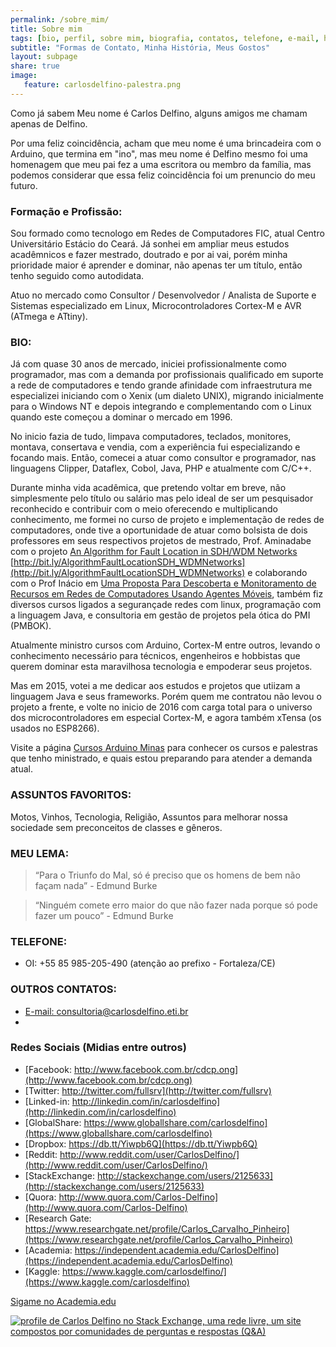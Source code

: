 ```yaml
---
permalink: /sobre_mim/
title: Sobre mim
tags: [bio, perfil, sobre mim, biografia, contatos, telefone, e-mail, história, quem sou eu]
subtitle: "Formas de Contato, Minha História, Meus Gostos"
layout: subpage
share: true
image:
   feature: carlosdelfino-palestra.png
---
```


Como já sabem Meu nome é Carlos Delfino, alguns amigos me chamam apenas de Delfino. 

<!--more--> 

Por uma feliz coincidência, acham que meu nome é uma brincadeira com o Arduino, que termina em "ino", mas meu nome é Delfino mesmo foi uma homenagem que meu pai fez a uma escritora ou membro da família, mas podemos considerar que essa feliz coincidência foi um prenuncio do meu futuro.

### Formação e Profissão:

Sou formado como tecnologo em Redes de Computadores FIC, atual Centro Universitário Estácio do Ceará. Já sonhei em ampliar meus estudos acadêmnicos e fazer mestrado, doutrado e por ai vai, porém minha prioridade maior é aprender e dominar, não apenas ter um título, então tenho seguido como autodidata.

Atuo no mercado como Consultor / Desenvolvedor / Analista de Suporte e Sistemas especializado em Linux, Microcontroladores Cortex-M e AVR (ATmega e ATtiny).


### BIO:

Já com quase 30 anos de mercado, iniciei profissionalmente como programador, mas com a demanda por profissionais qualificado em suporte a rede de computadores e tendo grande afinidade com infraestrutura me especializei iniciando com o Xenix (um dialeto UNIX), migrando inicialmente para o Windows NT e depois integrando e complementando com o Linux quando este começou a dominar o mercado em 1996.

No inicio fazia de tudo, limpava computadores, teclados, monitores, montava, consertava e vendia, com a experiência fui especializando e focando mais. Então, comecei a atuar como consultor e  programador, nas linguagens Clipper, Dataflex, Cobol, Java, PHP e atualmente com C/C++.

Durante minha vida acadêmica, que pretendo voltar em breve, não simplesmente pelo título ou salário mas pelo ideal de ser um pesquisador reconhecido e contribuir com o meio oferecendo e multiplicando conhecimento, me formei no curso de projeto e implementação de redes de computadores, onde tive a oportunidade de atuar como bolsista de dois professores em seus respectivos projetos de mestrado, Prof. Aminadabe com o projeto [An Algorithm for Fault Location in SDH/WDM Networks](http://citeseerx.ist.psu.edu/viewdoc/summary?doi=10.1.1.123.9439) [http://bit.ly/AlgorithmFaultLocationSDH_WDMNetworks](http://bit.ly/AlgorithmFaultLocationSDH_WDMNetworks) e colaborando com o Prof Inácio em [Uma Proposta Para Descoberta e Monitoramento de Recursos em Redes de Computadores Usando Agentes Móveis](http://www.uece.br/mpcomp/index.php/arquivos/doc_download/177-dissertacao-18), também fiz diversos cursos ligados a segurançade redes com linux, programação com a linguagem Java, e consultoria em gestão de projetos pela ótica do PMI (PMBOK).

Atualmente ministro cursos com Arduino, Cortex-M entre outros, levando o conhecimento necessário para técnicos, engenheiros e hobbistas que querem dominar esta maravilhosa tecnologia e empoderar seus projetos.

Mas em 2015, votei a me dedicar aos estudos e projetos que utiizam a linguagem Java e seus frameworks. Porém quem me contratou não levou o projeto a frente, e volte no inicio de 2016 com carga total para o universo dos microcontroladores em especial Cortex-M, e agora também xTensa (os usados no ESP8266).

Visite a página [Cursos Arduino Minas](/cursoarduino) para conhecer os cursos e palestras que tenho ministrado, e quais estou preparando para atender a demanda atual.

### ASSUNTOS FAVORITOS:

Motos, Vinhos, Tecnologia, Religião, Assuntos para melhorar nossa sociedade sem preconceitos de classes e gêneros.

### MEU LEMA:

 > “Para o Triunfo do Mal, só é preciso que os homens de bem não façam nada” - Edmund Burke

 > “Ninguém comete erro maior do que não fazer nada porque só pode fazer um pouco” - Edmund Burke

### TELEFONE:

 * OI: +55 85 985-205-490 (atenção ao prefixo - Fortaleza/CE)

### OUTROS CONTATOS:
<script type="text/javascript" src="http://www.skypeassets.com/i/scom/js/skype-uri.js"></script>

 * <a href="mailto:consultoria@carlosdelfino.eti.br">E-mail: consultoria@carlosdelfino.eti.br</a>
 * <div id="SkypeButton_Call_fullservice.admin_1"></div>

<script type="text/javascript">
Skype.ui({
  "name": "dropdown",
  "element": "SkypeButton_Call_fullservice.admin_1",
  "participants": ["fullservice.admin", "consultoria@carlosdelfino.eti.br"],
  "imageSize": 10
});
</script>


### Redes Sociais (Midias entre outros)

 * [Facebook: http://www.facebook.com.br/cdcp.ong](http://www.facebook.com.br/cdcp.ong)
 * [Twitter: http://twitter.com/fullsrv](http://twitter.com/fullsrv)
 * [Linked-in: http://linkedin.com/in/carlosdelfino](http://linkedin.com/in/carlosdelfino)
 * [GlobalShare: https://www.globallshare.com/carlosdelfino](https://www.globallshare.com/carlosdelfino)
 * [Dropbox: https://db.tt/Yiwpb6Q](https://db.tt/Yiwpb6Q)
 * [Reddit: http://www.reddit.com/user/CarlosDelfino/](http://www.reddit.com/user/CarlosDelfino/)
 * [StackExchange: http://stackexchange.com/users/2125633](http://stackexchange.com/users/2125633)
 * [Quora: http://www.quora.com/Carlos-Delfino](http://www.quora.com/Carlos-Delfino)
 * [Research Gate: https://www.researchgate.net/profile/Carlos_Carvalho_Pinheiro](https://www.researchgate.net/profile/Carlos_Carvalho_Pinheiro)
 * [Academia: https://independent.academia.edu/CarlosDelfino](https://independent.academia.edu/CarlosDelfino)
 * [Kaggle: https://www.kaggle.com/carlosdelfino/](https://www.kaggle.com/carlosdelfino)

<a id="academia-button" href="https://independent.academia.edu/CarlosDelfino">Sigame no Academia.edu</a>
<script src="//a.academia-assets.com/javascripts/social.js"></script>

<a href="http://stackexchange.com/users/2125633?theme=clean">
     <img src="http://stackexchange.com/users/flair/2125633.png?theme=clean"  alt="profile de Carlos Delfino no Stack Exchange, uma rede livre, um site compostos por comunidades de perguntas e respostas (Q&amp;A)" title="profile for Carlos Delfino on Stack Exchange, a network of free, community-driven Q&amp;A sites">
</a>


